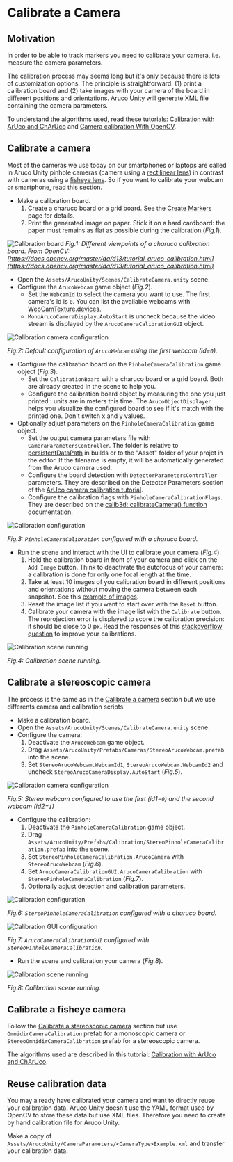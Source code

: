 # Calibrate a Camera

## Motivation

In order to be able to track markers you need to calibrate your camera, i.e. measure the camera parameters.

The calibration process may seems long but it's only because there is lots of customization options. The principle is straightforward: (1) print a calibration board and (2) take images with your camera of the board in different positions and orientations. Aruco Unity will generate XML file containing the camera parameters.

To understand the algorithms used, read these tutorials: [Calibration with ArUco and ChArUco](https://docs.opencv.org/master/da/d13/tutorial_aruco_calibration.html) and [Camera calibration With OpenCV](https://docs.opencv.org/master/d4/d94/tutorial_camera_calibration.html).

## Calibrate a camera

Most of the cameras we use today on our smartphones or laptops are called in Aruco Unity pinhole cameras (camera using a [rectilinear lens](https://en.wikipedia.org/wiki/Rectilinear_lens)) in contrast with cameras using a [fisheye lens](https://en.wikipedia.org/wiki/Fisheye_lens). So if you want to calibrate your webcam or smartphone, read this section.

- Make a calibration board.
  1. Create a charuco board or a grid board. See the [Create Markers](https://github.com/NormandErwan/ArucoUnity/wiki/1.-Create-Markers) page for details.
  2. Print the generated image on paper. Stick it on a hard cardboard: the paper must remains as flat as possible during the calibration (*Fig.1*).

![Calibration board](https://docs.opencv.org/master/charucocalibration.png)
*Fig.1: Different viewpoints of a charuco calibration board. From OpenCV: [https://docs.opencv.org/master/da/d13/tutorial_aruco_calibration.html](https://docs.opencv.org/master/da/d13/tutorial_aruco_calibration.html)*

- Open the `Assets/ArucoUnity/Scenes/CalibrateCamera.unity` scene.
- Configure the `ArucoWebcam` game object (*Fig.2*).
  - Set the `WebcamId` to select the camera you want to use. The first camera's id is `0`. You can list the available webcams with [WebCamTexture.devices](https://docs.unity3d.com/ScriptReference/WebCamTexture-devices.html).
  - `MonoArucoCameraDisplay.AutoStart` is uncheck because the video stream is displayed by the `ArucoCameraCalibrationGUI` object.

![Calibration camera configuration](../images/calibration_aruco_webcam.jpg)

*Fig.2: Default configuration of `ArucoWebcam` using the first webcam (id=`0`).*

- Configure the calibration board on the `PinholeCameraCalibration` game object (*Fig.3*).
  - Set the `CalibrationBoard` with a charuco board or a grid board. Both are already created in the scene to help you.
  - Configure the calibration board object by measuring the one you just printed : units are in meters this time. The `ArucoObjectDisplayer` helps you visualize the configured board to see if it's match with the printed one. Don't switch x and y values.
- Optionally adjust parameters on the `PinholeCameraCalibration` game object.
  - Set the output camera parameters file with `CameraParametersController`. The folder is relative to [persistentDataPath](https://docs.unity3d.com/ScriptReference/Application-persistentDataPath.html) in builds or to the "Asset" folder of your projet in the editor. If the filename is empty, it will be automatically generated from the Aruco camera used.
  - Configure the board detection with `DetectorParametersController` parameters. They are described on the Detector Parameters section of the [ArUco camera calibration tutorial](https://docs.opencv.org/master/d5/dae/tutorial_aruco_detection.html).
  - Configure the calibration flags with `PinholeCameraCalibrationFlags`. They are described on the [calib3d::calibrateCamera() function](https://docs.opencv.org/master/d9/d0c/group__calib3d.html#ga3207604e4b1a1758aa66acb6ed5aa65d) documentation.

![Calibration configuration](../images/calibration_pinhole_camera.jpg)

*Fig.3: `PinholeCameraCalibration` configured with a charuco board.*

- Run the scene and interact with the UI to calibrate your camera (*Fig.4*).
  1. Hold the calibration board in front of your camera and click on the `Add Image` button. Think to deactivate the autofocus of your camera: a calibration is done for only one focal length at the time.
  2. Take at least 10 images of you calibration board in different positions and orientations without moving the camera between each snapshot. See this [example of images](https://upload.wikimedia.org/wikipedia/commons/0/05/Multiple_chessboard_views.png).
  3. Reset the image list if you want to start over with the `Reset` button.
  4. Calibrate your camera with the image list with the `Calibrate` button. The reprojection error is displayed to score the calibration precision: it should be close to 0 px. Read the responses of this [stackoverflow question](https://stackoverflow.com/q/12794876) to improve your calibrations.

![Calibration scene running](../images/calibration_running.jpg)

*Fig.4: Calibration scene running.*

## Calibrate a stereoscopic camera

The process is the same as in the [Calibrate a camera](https://github.com/NormandErwan/ArucoUnity/wiki/2.-Calibrate-a-Camera/_edit#calibrate-a-camera) section but we use differents camera and calibration scripts.

- Make a calibration board.
- Open the `Assets/ArucoUnity/Scenes/CalibrateCamera.unity` scene.
- Configure the camera:
   1. Deactivate the `ArucoWebcam` game object.
   2. Drag `Assets/ArucoUnity/Prefabs/Cameras/StereoArucoWebcam.prefab` into the scene.
   3. Set `StereoArucoWebcam.WebcamId1`, `StereoArucoWebcam.WebcamId2` and uncheck `StereoArucoCameraDisplay.AutoStart` (*Fig.5*).

![Calibration camera configuration](../images/stereo_calibration_aruco_webcam.jpg)

*Fig.5: Stereo webcam configured to use the first (id1=`0`) and the second webcam (id2=`1`)*

- Configure the calibration:
  1. Deactivate the `PinholeCameraCalibration` game object.
  2. Drag `Assets/ArucoUnity/Prefabs/Calibration/StereoPinholeCameraCalibration.prefab` into the scene.
  3. Set `StereoPinholeCameraCalibration.ArucoCamera` with `StereoArucoWebcam` (*Fig.6*).
  4. Set `ArucoCameraCalibrationGUI.ArucoCameraCalibration` with `StereoPinholeCameraCalibration` (*Fig.7*).
  5. Optionally adjust detection and calibration parameters.

![Calibration configuration](../images/stereo_calibration_pinhole_camera.jpg)

*Fig.6: `StereoPinholeCameraCalibration` configured with a charuco board.*

![Calibration GUI configuration](../images/stereo_calibration_gui.jpg)

*Fig.7: `ArucoCameraCalibrationGUI` configured with `StereoPinholeCameraCalibration`.*

- Run the scene and calibration your camera (*Fig.8*).

![Calibration scene running](../images/stereo_calibration_running.jpg)

*Fig.8: Calibration scene running.*

## Calibrate a fisheye camera

Follow the [Calibrate a stereoscopic camera](#calibrate-a-stereoscopic-camera) section but use `OmnidirCameraCalibration` prefab for a monoscopic camera or `StereoOmnidirCameraCalibration` prefab for a stereoscopic camera.

The algorithms used are described in this tutorial: [Calibration with ArUco and ChArUco](https://docs.opencv.org/master/da/d13/tutorial_aruco_calibration.html).

## Reuse calibration data

You may already have calibrated your camera and want to directly reuse your calibration data. Aruco Unity doesn't use the YAML format used by OpenCV to store these data but use XML files. Therefore you need to create by hand calibration file for Aruco Unity.

Make a copy of `Assets/ArucoUnity/CameraParameters/<CameraType>Example.xml` and transfer your calibration data.
